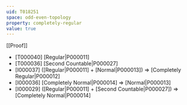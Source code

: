 ```yaml
---
uid: T018251
space: odd-even-topology
property: completely-regular
value: true
---
```

[[Proof]]

* [T000040] [Regular|P000011]
* [T000036] [Second Countable|P000027]
* [I000037] ([Regular|P000011] + [Normal|P000013]) => [Completely Regular|P000012]
* [I000036] [Completely Normal|P000014] => [Normal|P000013]
* [I000029] ([Regular|P000011] + [Second Countable|P000027]) => [Completely Normal|P000014]


